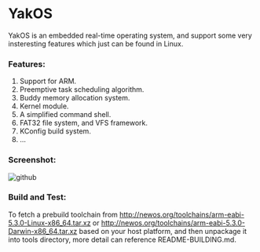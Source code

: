 YakOS
==========

YakOS is an embedded real-time operating system, and support some very insteresting features which just can be found in Linux.

### Features:
1. Support for ARM.
2. Preemptive task scheduling algorithm.
3. Buddy memory allocation system.
4. Kernel module.
5. A simplified command shell.
6. FAT32 file system, and VFS framework.
7. KConfig build system.
8. ...

### Screenshot:
![github](http://raw.github.com/yannik520/YakOS/master/documents/screenshot.png "github")

### Build and Test:
To fetch a prebuild toolchain from http://newos.org/toolchains/arm-eabi-5.3.0-Linux-x86_64.tar.xz or
http://newos.org/toolchains/arm-eabi-5.3.0-Darwin-x86_64.tar.xz based on your host platform, and then
unpackage it into tools directory, more detail can reference README-BUILDING.md.
